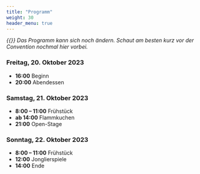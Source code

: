 ```yaml
---
title: "Programm"
weight: 30
header_menu: true
---
```


_{{<icon class="fa fa-warning">}} Das Programm kann sich noch ändern. Schaut am besten kurz vor der Convention nochmal hier vorbei._

### Freitag, 20. Oktober 2023

- **16:00** Beginn
- **20:00** Abendessen

### Samstag, 21. Oktober 2023

- **8:00 – 11:00** Frühstück
- **ab 14:00** Flammkuchen
- **21:00** Open-Stage

### Sonntag, 22. Oktober 2023

- **8:00 – 11:00** Frühstück
- **12:00** Jonglierspiele
- **14:00** Ende
